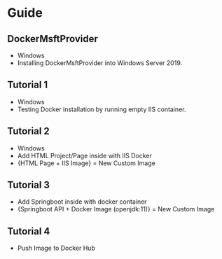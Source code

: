 # Guide

## DockerMsftProvider
* Windows
* Installing DockerMsftProvider into Windows Server 2019.

## Tutorial 1
* Windows
* Testing Docker installation by running empty IIS container.


## Tutorial 2
* Windows 
* Add HTML Project/Page inside with IIS Docker 
*  {HTML Page + IIS Image} = New Custom Image

## Tutorial 3
* Add Springboot inside with docker container
* {Springboot API + Docker Image (openjdk:11)} = New Custom Image

## Tutorial 4
* Push Image to Docker Hub
